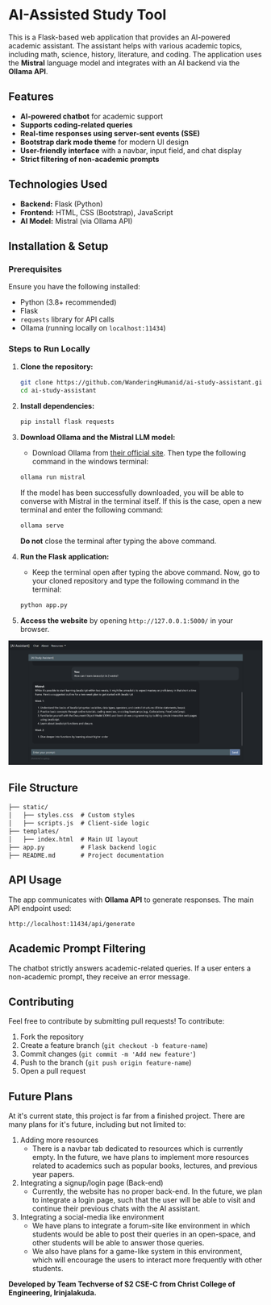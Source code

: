 # AI-Assisted Study Tool

This is a Flask-based web application that provides an AI-powered academic assistant. The assistant helps with various academic topics, including math, science, history, literature, and coding. The application uses the **Mistral** language model and integrates with an AI backend via the **Ollama API**.

## Features
- **AI-powered chatbot** for academic support
- **Supports coding-related queries**
- **Real-time responses using server-sent events (SSE)**
- **Bootstrap dark mode theme** for modern UI design
- **User-friendly interface** with a navbar, input field, and chat display
- **Strict filtering of non-academic prompts**

## Technologies Used
- **Backend:** Flask (Python)
- **Frontend:** HTML, CSS (Bootstrap), JavaScript
- **AI Model:** Mistral (via Ollama API)

## Installation & Setup
### Prerequisites
Ensure you have the following installed:
- Python (3.8+ recommended)
- Flask
- `requests` library for API calls
- Ollama (running locally on `localhost:11434`)

### Steps to Run Locally
1. **Clone the repository:**
   ```sh
   git clone https://github.com/WanderingHumanid/ai-study-assistant.git
   cd ai-study-assistant
   ```
2. **Install dependencies:**
   ```sh
   pip install flask requests
   ```
3. **Download Ollama and the Mistral LLM model:**
     - Download Ollama from [their official site](https://ollama.com/). Then type the following command in the windows terminal:

   ```sh
   ollama run mistral
   ```

   If the model has been successfully downloaded, you will be able to converse with Mistral in the terminal itself. If this is the case, open a new terminal and enter the following command:

   ```sh
   ollama serve
   ```
   **Do not** close the terminal after typing the above command.

4. **Run the Flask application:**
   - Keep the terminal open after typing the above command. Now, go to your cloned repository and type the following command in the terminal:
   
   ```sh
   python app.py
   ```
5. **Access the website** by opening `http://127.0.0.1:5000/` in your browser.

![Website Preview ](static/images/website-preview.png)
## File Structure
```
├── static/
│   ├── styles.css  # Custom styles
│   ├── scripts.js  # Client-side logic
├── templates/
│   ├── index.html  # Main UI layout
├── app.py          # Flask backend logic
├── README.md       # Project documentation
```

## API Usage
The app communicates with **Ollama API** to generate responses. The main API endpoint used:
```plaintext
http://localhost:11434/api/generate
```

## Academic Prompt Filtering
The chatbot strictly answers academic-related queries. If a user enters a non-academic prompt, they receive an error message.

## Contributing
Feel free to contribute by submitting pull requests! To contribute:
1. Fork the repository
2. Create a feature branch (`git checkout -b feature-name`)
3. Commit changes (`git commit -m 'Add new feature'`)
4. Push to the branch (`git push origin feature-name`)
5. Open a pull request

## Future Plans
At it's current state, this project is far from a finished project. There are many plans for it's future, including but not limited to:
1. Adding more resources
    - There is a navbar tab dedicated to resources which is currently empty. In the future, we have plans to implement more resources related to academics such as popular books, lectures, and previous year papers. 
2. Integrating a signup/login page (Back-end)
    - Currently, the website has no proper back-end. In the future, we plan to integrate a login page, such that the user will be able to visit and continue their previous chats with the AI assistant.
3. Integrating a social-media like environment
    - We have plans to integrate a forum-site like environment in which students would be able to post their queries in an open-space, and other students will be able to answer those queries. 
    - We also have plans for a game-like system in this environment, which will encourage the users to interact more frequently with other students.

**Developed by Team Techverse of S2 CSE-C from Christ College of Engineering, Irinjalakuda.**